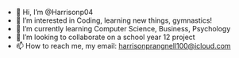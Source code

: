 - 👋 Hi, I’m @Harrisonp04
- 👀 I’m interested in Coding, learning new things, gymnastics!
- 🌱 I’m currently learning Computer Science, Business, Psychology
- 💞️ I’m looking to collaborate on a school year 12 project
- 📫 How to reach me, my email: harrisonprangnell100@icloud.com

<!---
Harrisonp04/Harrisonp04 is a ✨ special ✨ repository because its `README.md` (this file) appears on your GitHub profile.
You can click the Preview link to take a look at your changes.
--->
